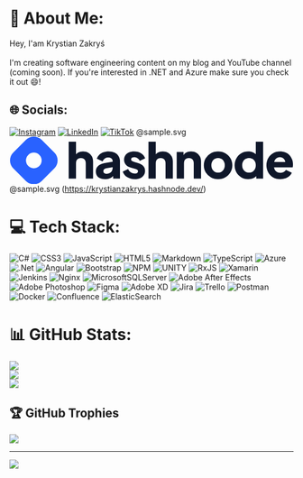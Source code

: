 # 💫 About Me:
Hey, I'am Krystian Zakryś<br><br>I'm creating software engineering content on my blog and YouTube channel (coming soon). If you're interested in .NET and Azure make sure you check it out 😄!


## 🌐 Socials:
[![Instagram](https://img.shields.io/badge/Instagram-%23E4405F.svg?logo=Instagram&logoColor=white)](https://instagram.com/krystian.zakrys) [![LinkedIn](https://img.shields.io/badge/LinkedIn-%230077B5.svg?logo=linkedin&logoColor=white)](https://linkedin.com/in/krystianzakrys) [![TikTok](https://img.shields.io/badge/TikTok-%23000000.svg?logo=TikTok&logoColor=white)](https://tiktok.com/@krystianzakrys)
@sample.svg
<svg fill="none" viewBox="0 0 334 56" xmlns="http://www.w3.org/2000/svg"><path fill="#2962FF" fill-rule="evenodd" d="M4.464 18.71c-5.133 5.131-5.133 13.449 0 18.58l14.868 14.862c5.133 5.13 13.454 5.13 18.586 0L52.786 37.29c5.133-5.13 5.133-13.448 0-18.579L37.918 3.848c-5.133-5.13-13.454-5.13-18.586 0L4.464 18.71ZM35.13 34.503a9.193 9.193 0 0 0 0-13.006 9.2 9.2 0 0 0-13.01 0 9.193 9.193 0 0 0 0 13.006 9.202 9.202 0 0 0 13.01 0Z" clip-rule="evenodd"/><path fill="#0F172A" d="M69.636 49.346V5.966h8.599v18.28l-1.032-1.375c.726-1.872 1.892-3.247 3.497-4.126 1.643-.917 3.554-1.375 5.733-1.375 2.37 0 4.433.496 6.191 1.49a10.498 10.498 0 0 1 4.185 4.183c.994 1.758 1.49 3.82 1.49 6.19v20.113H89.7v-18.28c0-1.223-.248-2.273-.745-3.152a4.968 4.968 0 0 0-2.006-2.063c-.841-.497-1.835-.745-2.981-.745-1.109 0-2.102.248-2.981.745a5.353 5.353 0 0 0-2.064 2.063c-.459.879-.688 1.93-.688 3.152v18.28h-8.6ZM112.496 50.034c-2.255 0-4.204-.363-5.848-1.089-1.643-.726-2.904-1.757-3.783-3.094-.879-1.376-1.319-3-1.319-4.871 0-1.758.401-3.305 1.204-4.642.802-1.375 2.025-2.521 3.669-3.438 1.681-.917 3.764-1.567 6.248-1.949l9.574-1.547v6.304l-8.026 1.432c-1.223.23-2.159.63-2.809 1.204-.649.535-.974 1.318-.974 2.35 0 .954.363 1.7 1.089 2.234.726.535 1.624.802 2.694.802 1.414 0 2.657-.305 3.727-.916 1.07-.612 1.891-1.433 2.465-2.465a6.927 6.927 0 0 0 .917-3.495v-8.138c0-1.184-.478-2.177-1.433-2.98-.917-.802-2.179-1.203-3.784-1.203-1.529 0-2.885.42-4.07 1.26-1.147.841-1.987 1.95-2.523 3.325l-6.879-3.267a11.175 11.175 0 0 1 2.924-4.527c1.338-1.26 2.943-2.235 4.815-2.923 1.873-.687 3.918-1.031 6.134-1.031 2.637 0 4.969.477 6.994 1.432 2.026.956 3.593 2.293 4.701 4.012 1.147 1.68 1.72 3.648 1.72 5.902v20.63h-8.026v-5.042l1.949-.344c-.917 1.375-1.93 2.521-3.038 3.438a11.21 11.21 0 0 1-3.726 1.948c-1.376.459-2.905.688-4.586.688ZM147.351 50.034c-3.44 0-6.44-.802-9-2.407-2.523-1.643-4.243-3.84-5.16-6.59l6.306-2.98c.803 1.681 1.892 3 3.268 3.954a7.86 7.86 0 0 0 4.586 1.433c1.223 0 2.159-.248 2.809-.745.65-.497.975-1.184.975-2.063 0-.459-.115-.84-.344-1.146-.23-.344-.574-.65-1.032-.917-.459-.267-1.032-.497-1.72-.688l-5.332-1.49c-2.56-.726-4.528-1.89-5.904-3.495-1.376-1.643-2.064-3.572-2.064-5.788 0-1.949.497-3.649 1.49-5.1.994-1.452 2.389-2.58 4.185-3.381 1.797-.84 3.86-1.261 6.192-1.261 3.057 0 5.732.726 8.026 2.177 2.331 1.414 3.974 3.42 4.93 6.017l-6.364 2.98c-.458-1.299-1.299-2.33-2.522-3.094-1.185-.802-2.542-1.203-4.07-1.203-1.109 0-1.988.229-2.637.687-.612.459-.918 1.089-.918 1.891 0 .42.115.803.344 1.146.23.344.593.65 1.09.917.535.268 1.184.516 1.949.745l4.987 1.49c2.599.764 4.586 1.93 5.962 3.496 1.376 1.528 2.064 3.42 2.064 5.673 0 1.948-.516 3.649-1.548 5.1-.993 1.452-2.388 2.598-4.185 3.439-1.796.802-3.917 1.203-6.363 1.203ZM163.44 49.346V5.966h8.599v18.28l-1.032-1.375c.726-1.872 1.892-3.247 3.497-4.126 1.643-.917 3.554-1.375 5.733-1.375 2.369 0 4.433.496 6.191 1.49a10.501 10.501 0 0 1 4.185 4.183c.994 1.758 1.49 3.82 1.49 6.19v20.113h-8.599v-18.28c0-1.223-.248-2.273-.745-3.152a4.97 4.97 0 0 0-2.006-2.063c-.841-.497-1.835-.745-2.981-.745-1.109 0-2.102.248-2.981.745a5.355 5.355 0 0 0-2.064 2.063c-.459.879-.688 1.93-.688 3.152v18.28h-8.599ZM196.611 49.346V18.058h8.026v6.189l-.459-1.376c.727-1.872 1.892-3.247 3.497-4.126 1.644-.917 3.555-1.375 5.733-1.375 2.37 0 4.433.496 6.191 1.49a10.489 10.489 0 0 1 4.185 4.183c.994 1.758 1.491 3.82 1.491 6.19v20.113h-8.599v-18.28c0-1.223-.249-2.273-.745-3.152a4.972 4.972 0 0 0-2.007-2.063c-.841-.497-1.834-.745-2.981-.745-1.108 0-2.102.248-2.981.745a5.355 5.355 0 0 0-2.064 2.063c-.458.879-.688 1.93-.688 3.152v18.28h-8.599ZM245.318 50.034c-3.095 0-5.923-.707-8.484-2.12a16.665 16.665 0 0 1-6.077-5.788c-1.49-2.483-2.236-5.291-2.236-8.424 0-3.171.746-5.979 2.236-8.424a16.666 16.666 0 0 1 6.077-5.788c2.561-1.413 5.389-2.12 8.484-2.12 3.096 0 5.905.707 8.428 2.12 2.522 1.414 4.528 3.343 6.019 5.788 1.529 2.445 2.293 5.253 2.293 8.424 0 3.133-.764 5.94-2.293 8.424-1.491 2.445-3.497 4.374-6.019 5.788-2.523 1.413-5.332 2.12-8.428 2.12Zm0-7.736c1.567 0 2.924-.363 4.071-1.089 1.184-.726 2.102-1.738 2.751-3.037.688-1.3 1.032-2.79 1.032-4.47 0-1.681-.344-3.152-1.032-4.413-.649-1.299-1.567-2.31-2.751-3.037-1.147-.764-2.504-1.146-4.071-1.146-1.567 0-2.942.382-4.127 1.146-1.185.726-2.121 1.739-2.809 3.037-.65 1.261-.975 2.732-.975 4.413 0 1.68.325 3.17.975 4.47.688 1.299 1.624 2.311 2.809 3.037s2.56 1.089 4.127 1.089ZM280.71 50.034c-3.057 0-5.79-.726-8.197-2.178-2.408-1.451-4.319-3.419-5.733-5.902-1.376-2.483-2.064-5.234-2.064-8.252 0-3.056.707-5.807 2.121-8.252 1.414-2.483 3.325-4.45 5.733-5.903 2.408-1.451 5.102-2.177 8.083-2.177 2.293 0 4.319.44 6.077 1.318 1.796.84 3.21 2.044 4.242 3.61l-1.319 1.72V5.965h8.6v43.38h-8.026v-5.73l.802 1.776c-1.07 1.528-2.522 2.694-4.357 3.496-1.834.764-3.821 1.146-5.962 1.146Zm1.032-7.736c1.567 0 2.943-.363 4.128-1.089s2.102-1.738 2.752-3.037c.687-1.3 1.031-2.79 1.031-4.47 0-1.681-.344-3.171-1.031-4.47-.65-1.299-1.567-2.311-2.752-3.037-1.185-.726-2.561-1.089-4.128-1.089-1.567 0-2.981.382-4.242 1.146-1.223.726-2.178 1.739-2.866 3.037-.688 1.261-1.032 2.732-1.032 4.413 0 1.68.344 3.17 1.032 4.47.688 1.299 1.643 2.311 2.866 3.037 1.261.726 2.675 1.089 4.242 1.089ZM318.481 50.034c-3.325 0-6.211-.726-8.657-2.178-2.446-1.49-4.338-3.476-5.675-5.96-1.338-2.483-2.007-5.233-2.007-8.251 0-3.133.688-5.922 2.064-8.367 1.414-2.445 3.306-4.374 5.676-5.788 2.369-1.413 5.044-2.12 8.025-2.12 2.485 0 4.682.401 6.593 1.203 1.911.764 3.516 1.853 4.815 3.267a14.223 14.223 0 0 1 3.039 4.928c.688 1.834 1.032 3.84 1.032 6.017 0 .611-.039 1.223-.115 1.834-.038.573-.134 1.07-.287 1.49h-23.446v-6.304h18.574l-4.071 2.98c.383-1.643.363-3.094-.057-4.355-.42-1.3-1.166-2.311-2.236-3.037-1.032-.765-2.312-1.146-3.841-1.146-1.49 0-2.771.362-3.841 1.088-1.07.726-1.872 1.796-2.407 3.21-.535 1.413-.746 3.132-.631 5.157-.153 1.757.057 3.305.631 4.642.573 1.337 1.452 2.387 2.637 3.151 1.184.726 2.618 1.09 4.299 1.09 1.529 0 2.828-.306 3.898-.918a6.544 6.544 0 0 0 2.58-2.521l6.88 3.266c-.612 1.529-1.587 2.866-2.924 4.012-1.3 1.146-2.847 2.044-4.644 2.693-1.796.611-3.764.917-5.904.917Z"/>
</svg>
@sample.svg
(https://krystianzakrys.hashnode.dev/)

# 💻 Tech Stack:
![C#](https://img.shields.io/badge/c%23-%23239120.svg?style=for-the-badge&logo=c-sharp&logoColor=white) ![CSS3](https://img.shields.io/badge/css3-%231572B6.svg?style=for-the-badge&logo=css3&logoColor=white) ![JavaScript](https://img.shields.io/badge/javascript-%23323330.svg?style=for-the-badge&logo=javascript&logoColor=%23F7DF1E) ![HTML5](https://img.shields.io/badge/html5-%23E34F26.svg?style=for-the-badge&logo=html5&logoColor=white) ![Markdown](https://img.shields.io/badge/markdown-%23000000.svg?style=for-the-badge&logo=markdown&logoColor=white) ![TypeScript](https://img.shields.io/badge/typescript-%23007ACC.svg?style=for-the-badge&logo=typescript&logoColor=white) ![Azure](https://img.shields.io/badge/azure-%230072C6.svg?style=for-the-badge&logo=azure-devops&logoColor=white) ![.Net](https://img.shields.io/badge/.NET-5C2D91?style=for-the-badge&logo=.net&logoColor=white) ![Angular](https://img.shields.io/badge/angular-%23DD0031.svg?style=for-the-badge&logo=angular&logoColor=white) ![Bootstrap](https://img.shields.io/badge/bootstrap-%23563D7C.svg?style=for-the-badge&logo=bootstrap&logoColor=white) ![NPM](https://img.shields.io/badge/NPM-%23000000.svg?style=for-the-badge&logo=npm&logoColor=white) ![UNITY](https://img.shields.io/badge/Unity-%2320232a.svg?style=for-the-badge&logo=unity&logoColor=white) ![RxJS](https://img.shields.io/badge/rxjs-%23B7178C.svg?style=for-the-badge&logo=reactivex&logoColor=white) ![Xamarin](https://img.shields.io/badge/Xamarin-3199DC?style=for-the-badge&logo=xamarin&logoColor=white) ![Jenkins](https://img.shields.io/badge/jenkins-%232C5263.svg?style=for-the-badge&logo=jenkins&logoColor=white) ![Nginx](https://img.shields.io/badge/nginx-%23009639.svg?style=for-the-badge&logo=nginx&logoColor=white) ![MicrosoftSQLServer](https://img.shields.io/badge/Microsoft%20SQL%20Sever-CC2927?style=for-the-badge&logo=microsoft%20sql%20server&logoColor=white) ![Adobe After Effects](https://img.shields.io/badge/Adobe%20After%20Effects-9999FF.svg?style=for-the-badge&logo=Adobe%20After%20Effects&logoColor=white) ![Adobe Photoshop](https://img.shields.io/badge/adobephotoshop-%2331A8FF.svg?style=for-the-badge&logo=adobephotoshop&logoColor=white) 	![Figma](https://img.shields.io/badge/figma-%23F24E1E.svg?style=for-the-badge&logo=figma&logoColor=white) ![Adobe XD](https://img.shields.io/badge/Adobe%20XD-470137?style=for-the-badge&logo=Adobe%20XD&logoColor=#FF61F6) ![Jira](https://img.shields.io/badge/jira-%230A0FFF.svg?style=for-the-badge&logo=jira&logoColor=white) ![Trello](https://img.shields.io/badge/Trello-%23026AA7.svg?style=for-the-badge&logo=Trello&logoColor=white) ![Postman](https://img.shields.io/badge/Postman-FF6C37?style=for-the-badge&logo=postman&logoColor=white) ![Docker](https://img.shields.io/badge/docker-%230db7ed.svg?style=for-the-badge&logo=docker&logoColor=white) ![Confluence](https://img.shields.io/badge/confluence-%23172BF4.svg?style=for-the-badge&logo=confluence&logoColor=white) ![ElasticSearch](https://img.shields.io/badge/-ElasticSearch-005571?style=for-the-badge&logo=elasticsearch)
# 📊 GitHub Stats:
![](https://github-readme-stats.vercel.app/api?username=KrystianZakrys&theme=midnight-purple&hide_border=false&include_all_commits=true&count_private=true)<br/>
![](https://github-readme-streak-stats.herokuapp.com/?user=KrystianZakrys&theme=midnight-purple&hide_border=false)<br/>
![](https://github-readme-stats.vercel.app/api/top-langs/?username=KrystianZakrys&theme=midnight-purple&hide_border=false&include_all_commits=true&count_private=true&layout=compact)

## 🏆 GitHub Trophies
![](https://github-profile-trophy.vercel.app/?username=KrystianZakrys&theme=nord&no-frame=false&no-bg=false&margin-w=4)

---
[![](https://visitcount.itsvg.in/api?id=KrystianZakrys&icon=5&color=0)](https://visitcount.itsvg.in)

<!-- Proudly created with GPRM ( https://gprm.itsvg.in ) -->

